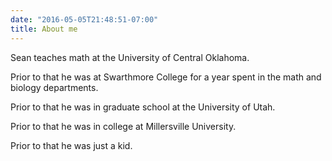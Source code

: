```yaml
---
date: "2016-05-05T21:48:51-07:00"
title: About me
---
```


Sean teaches math at the University of Central Oklahoma.

Prior to that he was at Swarthmore College for a year spent in the math and biology departments.

Prior to that he was in graduate school at the University of Utah.

Prior to that he was in college at Millersville University.

Prior to that he was just a kid.
